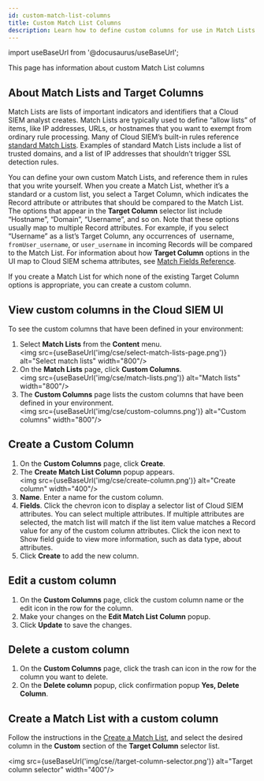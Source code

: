```yaml
---
id: custom-match-list-columns
title: Custom Match List Columns
description: Learn how to define custom columns for use in Match Lists.
---
```


import useBaseUrl from '@docusaurus/useBaseUrl';

This page has information about custom Match List columns 

## About Match Lists and Target Columns

Match Lists are lists of important indicators and identifiers that a Cloud SIEM analyst creates. Match Lists are typically used to define “allow lists” of items, like IP addresses, URLs, or hostnames that you want to exempt from ordinary rule processing. Many of Cloud SIEM’s built-in rules reference [standard Match Lists](/docs/cse/match-lists-suppressed-lists/standard-match-lists). Examples of standard Match Lists include a list of trusted domains, and a list of IP addresses that shouldn’t trigger SSL detection rules.  

You can define your own custom Match Lists, and reference them in rules that you write yourself. When you create a Match List, whether it’s a standard or a custom list, you select a Target Column, which indicates the Record attribute or attributes that should be compared to the Match List. The options that appear in the **Target Column** selector list include “Hostname”, “Domain”, “Username”, and so on. Note that these options usually map to multiple Record attributes. For example, if you select “Username” as a list’s Target Column, any occurrences of  username, `fromUser_username`, or `user_username` in incoming Records will be compared to the Match List. For information about how **Target Column** options in the UI map to Cloud SIEM schema attributes, see [Match Fields Reference](/docs/cse/match-lists-suppressed-lists/match-fields-reference).

If you create a Match List for which none of the existing Target Column options is appropriate, you can create a custom column. 

## View custom columns in the Cloud SIEM UI

To see the custom columns that have been defined in your environment:

1. Select **Match Lists** from the **Content** menu. <br/><img src={useBaseUrl('img/cse/select-match-lists-page.png')} alt="Select match lists" width="800"/>
1. On the **Match Lists** page, click **Custom Columns**.<br/><img src={useBaseUrl('img/cse/match-lists.png')} alt="Match lists" width="800"/>
1. The **Custom Columns** page lists the custom columns that have been defined in your environment. <br/><img src={useBaseUrl('img/cse/custom-columns.png')} alt="Custom columns" width="800"/>

## Create a Custom Column

1. On the **Custom Columns** page, click **Create**.
1. The **Create Match List Column** popup appears. <br/><img src={useBaseUrl('img/cse/create-column.png')} alt="Create column" width="400"/>
1. **Name**. Enter a name for the custom column.
1. **Fields**. Click the chevron icon to display a selector list of Cloud SIEM attributes. You can select multiple attributes. If multiple attributes are selected, the match list will match if the list item value matches a Record value for any of the custom column attributes. Click the icon next to Show field guide to view more information, such as data type, about attributes. 
1. Click **Create** to add the new column.

## Edit a custom column

1. On the **Custom Columns** page, click the custom column name or the edit icon in the row for the column.
1. Make your changes on the **Edit Match List Column** popup.
1. Click **Update** to save the changes.

## Delete a custom column

1. On the **Custom Columns** page, click the trash can icon in the row for the column you want to delete.
1. On the **Delete column** popup, click confirmation popup **Yes, Delete Column**.

## Create a Match List with a custom column

Follow the instructions in the [Create a Match List](/docs/cse/match-lists-suppressed-lists/create-match-list), and select the desired column in the **Custom** section of the **Target Column** selector list.

<img src={useBaseUrl('img/cse//target-column-selector.png')} alt="Target column selector" width="400"/>
